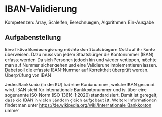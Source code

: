 # IBAN-Validierung
Kompetenzen: Array, Schleifen, Berechnungen, Algorithmen, Ein-Ausgabe

## Aufgabenstellung
Eine fiktive Bundesregierung möchte den Staatsbürgern Geld auf ihr Konto überweisen. Dazu
muss von jedem Staatsbürger die Kontonummer (IBAN) erfasst werden. Da sich Personen jedoch
hin und wieder vertippen, möchte man auf Nummer sicher gehen und eine Validierung
implementieren lassen. Dabei soll die erfasste IBAN-Nummer auf Korrektheit überprüft werden.
Überprüfung von IBAN

Jedes Bankkonto (in der EU) hat eine Kontonummer, welche IBAN genannt wird. IBAN steht für
internationale Bankkontonummer und ist über eine sogenannte ISO-Norm (ISO 13616-1:2020)
standardisiert. Damit ist geregelt, dass die IBAN in vielen Ländern gleich aufgebaut ist.
Weitere Informationen findet man unter https://de.wikipedia.org/wiki/Internationale_Bankkonton
ummer
